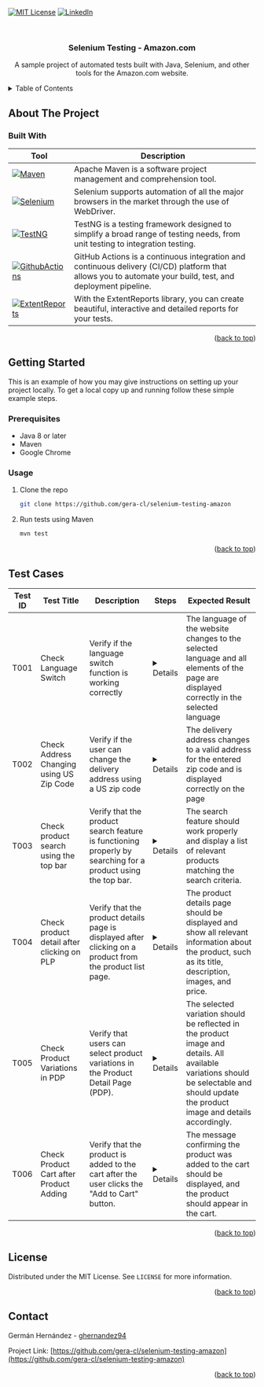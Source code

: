 <!-- Improved compatibility of back to top link: See: https://github.com/othneildrew/Best-README-Template/pull/73 -->
<a name="readme-top"></a>
<!--
*** Thanks for checking out the Best-README-Template. If you have a suggestion
*** that would make this better, please fork the repo and create a pull request
*** or simply open an issue with the tag "enhancement".
*** Don't forget to give the project a star!
*** Thanks again! Now go create something AMAZING! :D
-->



<!-- PROJECT SHIELDS -->
<!--
*** I'm using markdown "reference style" links for readability.
*** Reference links are enclosed in brackets [ ] instead of parentheses ( ).
*** See the bottom of this document for the declaration of the reference variables
*** for contributors-url, forks-url, etc. This is an optional, concise syntax you may use.
*** https://www.markdownguide.org/basic-syntax/#reference-style-links
-->
[![MIT License][license-shield]][license-url]
[![LinkedIn][linkedin-shield]][linkedin-url]



<!-- PROJECT LOGO -->
<br />
<div align="center">
  <a href="https://github.com/othneildrew/Best-README-Template">
    <!--<img src="images/logo.png" alt="Logo" width="80" height="80">-->
  </a>

<h3 align="center">Selenium Testing - Amazon.com</h3>

  <p align="center">
    A sample project of automated tests built with Java, Selenium, and other tools for the Amazon.com website. 
    <br />
  </p>
</div>



<!-- TABLE OF CONTENTS -->
<details>
  <summary>Table of Contents</summary>
   <ol>
     <li><a href="#about-the-project">About The Project</a>
       <ul>
         <li><a href="#built-with">Built With</a></li>
       </ul>
     </li>
     <li><a href="#getting-started">Getting Started</a>
       <ul>
         <li><a href="#prerequisites">Prerequisites</a></li>
         <li><a href="#usage">Usage</a></li>
       </ul>
     </li>
     <li><a href="#test-cases">Test Cases</a></li>
     <li><a href="#license">License</a></li>
     <li><a href="#contact">Contact</a></li>
   </ol>
</details>

<!-- ABOUT THE PROJECT -->
## About The Project

### Built With

| Tool                                                 | Description                                                                                                                                                |
|------------------------------------------------------|------------------------------------------------------------------------------------------------------------------------------------------------------------|
| [![Maven][Maven]][Maven-url]                         | Apache Maven is a software project management and comprehension tool.                                                                                      |
| [![Selenium][Selenium]][Selenium-url]                | Selenium supports automation of all the major browsers in the market through the use of WebDriver.                                                         |
| [![TestNG][TestNG]][TestNG-url]                      | TestNG is a testing framework designed to simplify a broad range of testing needs, from unit testing to integration testing.                               |
| [![GithubActions][GithubActions]][GithubActions-url] | GitHub Actions is a continuous integration and continuous delivery (CI/CD) platform that allows you to automate your build, test, and deployment pipeline. |
| [![ExtentReports][ExtentReports]][ExtentReports-url] | With the ExtentReports library, you can create beautiful, interactive and detailed reports for your tests.                                                 |

<p align="right">(<a href="#readme-top">back to top</a>)</p>


<!-- GETTING STARTED -->
## Getting Started

This is an example of how you may give instructions on setting up your project locally.
To get a local copy up and running follow these simple example steps.

### Prerequisites

* Java 8 or later
* Maven
* Google Chrome

### Usage

1. Clone the repo
   ```sh
   git clone https://github.com/gera-cl/selenium-testing-amazon
   ```
2. Run tests using Maven
   ```sh
   mvn test
   ```

<p align="right">(<a href="#readme-top">back to top</a>)</p>


## Test Cases
<table>
    <thead>
        <tr>
            <th>Test ID</th>
            <th>Test Title</th>
            <th>Description</th>
            <th>Steps</th>
            <th>Expected Result</th>
        </tr>
    </thead>
    <tbody>
        <tr>
            <td>T001</td>
            <td>Check Language Switch</td>
            <td>Verify if the language switch function is working correctly</td>
            <td>
               <details>
                   <ol>
                       <li>Go to the Amazon.com website</li>
                       <li>Locate the language switch dropdown in the top right corner of the page</li>
                       <li>Click on the dropdown and select a language different from the default language</li>
                       <li>Verify that the language of the website has changed to the selected language</li>
                   </ol>
               </details>
            </td>
            <td>The language of the website changes to the selected language and all elements of the page are displayed
                correctly in the selected language
            </td>
        </tr>
        <tr>
            <td>T002</td>
            <td>Check Address Changing using US Zip Code</td>
            <td>Verify if the user can change the delivery address using a US zip code</td>
            <td>
               <details>
                   <ol>
                       <li>Go to the Amazon.com website</li>
                       <li>Click on the "Deliver to" section found in the top bar</li>
                       <li>Enter a valid US zip code in the "Location" section</li>
                       <li>Click on the "Apply" button</li>
                       <li>Verify that the delivery address has changed to a valid address for the entered zip code</li>
                   </ol>
               </details>
            </td>
            <td>The delivery address changes to a valid address for the entered zip code and is displayed correctly on the
                page
            </td>
        </tr>
        <tr>
            <td>T003</td>
            <td>Check product search using the top bar</td>
            <td>Verify that the product search feature is functioning properly by searching for a product using the top
                bar.
            </td>
            <td>
               <details>
                   <ol>
                       <li>Navigate to the Amazon.com home page.</li>
                       <li>Locate the search bar at the top of the page.</li>
                       <li>Type in the name or keyword of the product you want to search for.</li>
                       <li>Click on the magnifying glass icon or press the Enter key.</li>
                       <li>Check that the search results page is displayed, showing a list of relevant products matching the search criteria.</li>
                   </ol>
               </details>
            </td>
            <td>The search feature should work properly and display a list of relevant products matching the search
                criteria.
            </td>
        </tr>
        <tr>
            <td>T004</td>
            <td>Check product detail after clicking on PLP</td>
            <td>Verify that the product details page is displayed after clicking on a product from the product list page.
            </td>
            <td>
               <details>
                   <ol>
                       <li>Navigate to the Amazon.com home page.</li>
                       <li>Locate the product list page (PLP) by either using the search bar or navigating to a category page.</li>
                       <li>Click on a product from the list.</li>
                       <li>Check that the product details page (PDP) is displayed, showing the product's title, description, images, price, and other relevant information.</li>
                   </ol>
               </details>
            </td>
            <td>The product details page should be displayed and show all relevant information about the product, such as
                its title, description, images, and price.
            </td>
        </tr>
        <tr>
            <td>T005</td>
            <td>Check Product Variations in PDP</td>
            <td>Verify that users can select product variations in the Product Detail Page (PDP).</td>
            <td>
               <details>
                   <ol>
                       <li>Navigate to the PDP of a product that has variations (e.g. different sizes or colors).</li>
                       <li>Locate the variation selector (e.g. dropdown menu or color swatches).</li>
                       <li>Click on the variation selector and select a variation.</li>
                       <li>Verify that the product image and details have been updated to reflect the selected variation.</li>
                       <li>Repeat steps 3 and 4 for each available variation, if applicable.</li>
                   </ol>
               </details>
            </td>
            <td>The selected variation should be reflected in the product image and details. All available variations should
                be selectable and should update the product image and details accordingly.
            </td>
        </tr>
        <tr>
            <td>T006</td>
            <td>Check Product Cart after Product Adding</td>
            <td>Verify that the product is added to the cart after the user clicks the "Add to Cart" button.</td>
            <td>
               <details>
                   <ol>
                       <li>Navigate to the PDP of a product.</li>
                       <li>Click the "Add to Cart" button.</li>
                       <li>Verify that a message is displayed indicating that the product has been added to the cart.</li>
                       <li>Click the cart icon in the top right corner of the page.</li>
                       <li>Verify that the product appears in the cart.</li>
                   </ol>
               </details>
            </td>
            <td>The message confirming the product was added to the cart should be displayed, and the product should appear
                in the cart.
            </td>
        </tr>
    </tbody>
</table>

<p align="right">(<a href="#readme-top">back to top</a>)</p>



<!-- LICENSE -->
## License

Distributed under the MIT License. See `LICENSE` for more information.

<p align="right">(<a href="#readme-top">back to top</a>)</p>



<!-- CONTACT -->
## Contact

Germán Hernández - [ghernandez94](https://linkedin.com/in/ghernandez94)

Project Link: [https://github.com/gera-cl/selenium-testing-amazon](https://github.com/gera-cl/selenium-testing-amazon)

<p align="right">(<a href="#readme-top">back to top</a>)</p>


<!-- MARKDOWN LINKS & IMAGES -->
<!-- https://www.markdownguide.org/basic-syntax/#reference-style-links -->
[license-shield]: https://img.shields.io/github/license/othneildrew/Best-README-Template.svg?style=for-the-badge
[license-url]: https://github.com/gera-cl/selenium-testing-amazon/blob/master/LICENSE
[linkedin-shield]: https://img.shields.io/badge/-LinkedIn-black.svg?style=for-the-badge&logo=linkedin&colorB=555
[linkedin-url]: https://linkedin.com/in/ghernandez94
[product-screenshot]: images/screenshot.png

[Selenium]: https://img.shields.io/static/v1?label=&message=Selenium&logo=selenium&style=for-the-badge&color=37A51F&logoColor=white
[Selenium-url]: https://selenium.dev/
[Maven]: https://img.shields.io/static/v1?label=&message=apache%20maven&logo=apachemaven&style=for-the-badge&color=c4091e
[Maven-url]: https://maven.apache.org/
[TestNG]: https://img.shields.io/static/v1?label=&message=testng&style=for-the-badge&color=feb308
[TestNG-url]: https://testng.org/
[GithubActions]: https://img.shields.io/badge/GitHub_Actions-2088FF?style=for-the-badge&logo=github-actions&logoColor=white
[GithubActions-url]: https://github.com/features/actions
[ExtentReports]: https://img.shields.io/static/v1?label=&message=extent%20reports&style=for-the-badge&color=4a90e2
[ExtentReports-url]: https://extentreports.com
